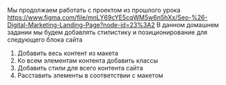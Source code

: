 Мы продолжаем работать с проектом из прошлого урока
https://www.figma.com/file/mnLY69cYE5cqWM5w6n5hXx/Seo-%26-Digital-Marketing-Landing-Page?node-id=23%3A2
В данном домашнем задании мы будем добавлять стилистику и позиционирование для следующего блока сайта
1. Добавить весь контент из макета
2. Ко всем элементам контента добавить классы
3. Добавить стили для всего контента сайта
4. Расставить элементы в соответствии с макетом